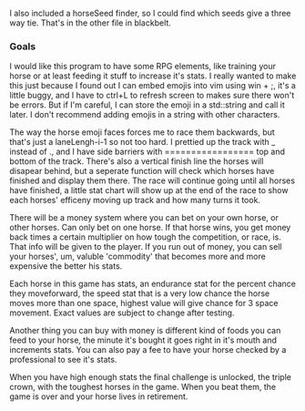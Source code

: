 I also included a horseSeed finder, so I could find which seeds give a three way tie. That's in the other file in blackbelt.


### Goals ###
I would like this program to have some RPG elements, like training your horse or at least feeding it stuff to increase it's stats. I really wanted to make this just because I found out I can embed emojis into vim using win + ;, it's a little buggy, and I have to ctrl+L to refresh screen to makes sure there won't be errors. But if I'm careful, I can store the emoji in a std::string and call it later. I don't recommend adding emojis in a string with other characters.

The way the horse emoji faces forces me to race them backwards, but that's just a laneLengh-i-1 so not too hard. I prettied up the track with _ instead of ., and I have side barriers with ================= top and bottom of the track. There's also a vertical finish line the horses will disapear behind, but a seperate function will check which horses have finished and display them there. The race will continue going until all horses have finished,  a little stat chart will show up at the end of the race to show each horses' efficeny moving up track and how many turns it took. 

There will be a money system where you can bet on your own horse, or other horses. Can only bet on one horse. If that horse wins, you get money back times a certain multiplier on how tough the competition, or race, is. That info will be given to the player. If you run out of money, you can sell your horses', um, valuble 'commodity' that becomes more and more expensive the better his stats. 

Each horse in this game has stats, an endurance stat for the percent chance they moveforward, the speed stat that is a very low chance the horse moves more than one space, highest value will give chance for 3 space movement. Exact values are subject to change after testing.

Another thing you can buy with money is different kind of foods you can feed to your horse, the minute it's bought it goes right in it's mouth and increments stats. You can also pay a fee to have your horse checked by a professional to see it's stats. 

When you have high enough stats the final challenge is unlocked, the triple crown, with the toughest horses in the game. When you beat them, the game is over and your horse lives in retirement.

